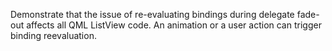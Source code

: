 Demonstrate that the issue of re-evaluating bindings during delegate
fade-out affects all QML ListView code.  An animation or a user action
can trigger binding reevaluation.

